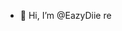 - 👋 Hi, I’m @EazyDiie
re

<!---
EazyDiie/EazyDiie is a ✨ special ✨ repository because its `README.md` (this file) appears on your GitHub profile.
You can click the Preview link to take a look at your changes.
--->
